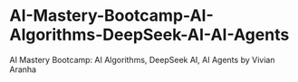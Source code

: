 # AI-Mastery-Bootcamp-AI-Algorithms-DeepSeek-AI-AI-Agents
AI Mastery Bootcamp: AI Algorithms, DeepSeek AI, AI Agents by  Vivian Aranha
